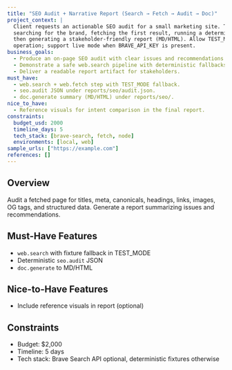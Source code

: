```yaml
---
title: "SEO Audit + Narrative Report (Search → Fetch → Audit → Doc)"
project_context: |
  Client requests an actionable SEO audit for a small marketing site. The scope includes
  searching for the brand, fetching the first result, running a deterministic on-page audit,
  then generating a stakeholder-friendly report (MD/HTML). Allow TEST_MODE for fixture-based
  operation; support live mode when BRAVE_API_KEY is present.
business_goals:
  - Produce an on-page SEO audit with clear issues and recommendations.
  - Demonstrate a safe web.search pipeline with deterministic fallbacks.
  - Deliver a readable report artifact for stakeholders.
must_have:
  - web.search + web.fetch step with TEST_MODE fallback.
  - seo.audit JSON under reports/seo/audit.json.
  - doc.generate summary (MD/HTML) under reports/seo/.
nice_to_have:
  - Reference visuals for intent comparison in the final report.
constraints:
  budget_usd: 2000
  timeline_days: 5
  tech_stack: [brave-search, fetch, node]
  environments: [local, web]
sample_urls: ["https://example.com"]
references: []
---
```


## Overview

Audit a fetched page for titles, meta, canonicals, headings, links, images, OG tags, and
structured data. Generate a report summarizing issues and recommendations.

## Must-Have Features

- `web.search` with fixture fallback in TEST_MODE
- Deterministic `seo.audit` JSON
- `doc.generate` to MD/HTML

## Nice-to-Have Features

- Include reference visuals in report (optional)

## Constraints

- Budget: $2,000
- Timeline: 5 days
- Tech stack: Brave Search API optional, deterministic fixtures otherwise


